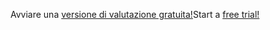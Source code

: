 <span data-ttu-id="db014-101">Avviare una [versione di valutazione gratuita!](https://go.microsoft.com/fwlink/?linkid=847861)</span><span class="sxs-lookup"><span data-stu-id="db014-101">Start a [free trial!](https://go.microsoft.com/fwlink/?linkid=847861)</span></span>
